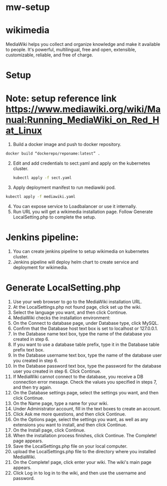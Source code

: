 # mw-setup
# wikimedia
MediaWiki helps you collect and organize knowledge and make it available to people. It's powerful, multilingual, free and open, extensible, customizable, reliable, and free of charge.

# Setup
# Note: setup reference link https://www.mediawiki.org/wiki/Manual:Running_MediaWiki_on_Red_Hat_Linux

1. Build a docker image and push to docker repository.
 ```bash
 docker build “dockerepo/reponame:latest” .
 ```
2. Edit and add credentials to sect.yaml and apply on the kubernetes cluster.
   ```bash
   kubectl apply -f sect.yaml
   ```
3. Apply deployment manifest to run mediawiki pod.
  ```bash
  kubectl apply -f mediawiki.yaml
  ```
4. You can expose service to Loadbalancer or use it internally.
5. Run URL you will get a wikimedia installation page. Follow Generate LocalSetting.php to complete the setup.

# Jenkins pipeline:
1. You can create jenkins pipeline to setup wikimedia on kubernetes cluster.
2. Jenkins pipeline will deploy helm chart to create service and deployment for wikimedia.


# Generate LocalSetting.php
1. Use your web browser to go to the MediaWiki installation URL.
2. At the LocalSettings.php not found page, click set up the wiki.
3. Select the language you want, and then click Continue.
4. MediaWiki checks the installation environment:
5. On the Connect to database page, under Database type, click MySQL.
6. Confirm that the Database host text box is set to localhost or 127.0.0.1.
7. In the Database name text box, type the name of the database you created in step 6.
8. If you want to use a database table prefix, type it in the Database table prefix text box.
9. In the Database username text box, type the name of the database user you created in step 6.
10. In the Database password text box, type the password for the database user you created in step 6.
Click Continue.
11. If MediaWiki cannot connect to the database, you receive a DB connection error message. Check the values you specified in steps 7, and then try again.
12. On the Database settings page, select the settings you want, and then click Continue.
13. On the Name page, type a name for your wiki.
14. Under Administrator account, fill in the text boxes to create an account.
15. Click Ask me more questions, and then click Continue.
16. On the Options page, select the settings you want, as well as any extensions you want to install, and then click Continue.
17. On the Install page, click Continue.
18. When the installation process finishes, click Continue. The Complete! page appears.
19. Save the LocalSettings.php file on your local computer.
20. upload the LocalSettings.php file to the directory where you installed MediaWiki.
21. On the Complete! page, click enter your wiki. The wiki's main page appears.
22. Click Log in to log in to the wiki, and then use the username and password.

